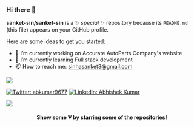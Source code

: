 ### Hi there 👋


**sanket-sin/sanket-sin** is a ✨ _special_ ✨ repository because its `README.md` (this file) appears on your GitHub profile.

Here are some ideas to get you started:

- 🔭 I’m currently working on Accurate AutoParts Company's website
- 🌱 I’m currently learning Full stack development
- 📫 How to reach me: sinhasanket3@gmail.com

<img src="https://github-readme-stats.vercel.app/api?username=sanket-sin&&show_icons=true&title_color=ffffff&icon_color=bb2acf&text_color=daf7dc&bg_color=151515">


 [![Twitter: abkumar9677](https://img.shields.io/twitter/follow/abkumar9677?style=social)](https://twitter.com/abkumar9677)
 [![Linkedin: Abhishek Kumar](https://img.shields.io/badge/-abkumar-blue?style=flat-square&logo=Linkedin&logoColor=white&link=https://www.linkedin.com/in/abhishek-kumar-94b352188/)](https://www.linkedin.com/in/abhishek-kumar-94b352188/)
 
 
<a href="https://github.com/sanket-sin">
  <img align="center" src="https://github-readme-stats.vercel.app/api/top-langs/?username=abkumar9677&theme=dark&hide_langs_below=1" />
</a>
<a href="https://github.com/sanket-sin">
</a>

<div align="center">

#### Show some 💗 by starring some of the repositories!

</div>
